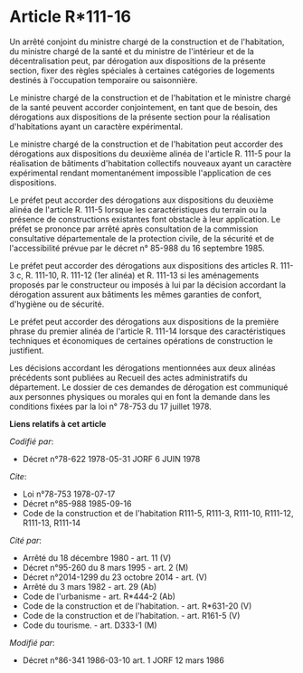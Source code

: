 # Article R*111-16

Un arrêté conjoint du ministre chargé de la construction et de l'habitation, du ministre chargé de la santé et du ministre de
l'intérieur et de la décentralisation peut, par dérogation aux dispositions de la présente section, fixer des règles
spéciales à certaines catégories de logements destinés à l'occupation temporaire ou saisonnière.

Le ministre chargé de la construction et de l'habitation et le ministre chargé de la santé peuvent accorder conjointement, en
tant que de besoin, des dérogations aux dispositions de la présente section pour la réalisation d'habitations ayant un
caractère expérimental.

Le ministre chargé de la construction et de l'habitation peut accorder des dérogations aux dispositions du deuxième alinéa de
l'article R. 111-5 pour la réalisation de bâtiments d'habitation collectifs nouveaux ayant un caractère expérimental rendant
momentanément impossible l'application de ces dispositions.

Le préfet peut accorder des dérogations aux dispositions du deuxième alinéa de l'article R. 111-5 lorsque les
caractéristiques du terrain ou la présence de constructions existantes font obstacle à leur application. Le préfet se
prononce par arrêté après consultation de la commission consultative départementale de la protection civile, de la sécurité
et de l'accessibilité prévue par le décret n° 85-988 du 16 septembre 1985.

Le préfet peut accorder des dérogations aux dispositions des articles R. 111-3 c, R. 111-10, R. 111-12 (1er alinéa) et R.
111-13 si les aménagements proposés par le constructeur ou imposés à lui par la décision accordant la dérogation assurent aux
bâtiments les mêmes garanties de confort, d'hygiène ou de sécurité.

Le préfet peut accorder des dérogations aux dispositions de la première phrase du premier alinéa de l'article R. 111-14
lorsque des caractéristiques techniques et économiques de certaines opérations de construction le justifient.

Les décisions accordant les dérogations mentionnées aux deux alinéas précédents sont publiées au Recueil des actes
administratifs du département. Le dossier de ces demandes de dérogation est communiqué aux personnes physiques ou morales qui
en font la demande dans les conditions fixées par la loi n° 78-753 du 17 juillet 1978.

**Liens relatifs à cet article**

_Codifié par_:

  - Décret n°78-622 1978-05-31 JORF 6 JUIN 1978

_Cite_:

  - Loi n°78-753 1978-07-17
  - Décret n°85-988 1985-09-16
  - Code de la construction et de l'habitation R111-5, R111-3, R111-10, R111-12, R111-13, R111-14

_Cité par_:

  - Arrêté du 18 décembre 1980 - art. 11 (V)
  - Décret n°95-260 du 8 mars 1995 - art. 2 (M)
  - Décret n°2014-1299 du 23 octobre 2014 - art. (V)
  - Arrêté du 3 mars 1982 - art. 29 (Ab)
  - Code de l'urbanisme - art. R*444-2 (Ab)
  - Code de la construction et de l'habitation. - art. R*631-20 (V)
  - Code de la construction et de l'habitation. - art. R161-5 (V)
  - Code du tourisme. - art. D333-1 (M)

_Modifié par_:

  - Décret n°86-341 1986-03-10 art. 1 JORF 12 mars 1986
